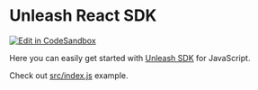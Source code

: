 # Unleash React SDK

[![Edit in CodeSandbox](https://codesandbox.io/static/img/play-codesandbox.svg)](https://codesandbox.io/s/github/Unleash/unleash-sdk-examples/tree/v2/JavaScript)

Here you can easily get started with [Unleash SDK](https://github.com/Unleash/unleash-proxy-client-js) for JavaScript.

Check out [src/index.js](./src/index.js) example.
